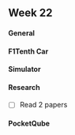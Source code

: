 ## Week 22

#### General

#### F1Tenth Car

#### Simulator

#### Research

- [ ] Read 2 papers
#### PocketQube